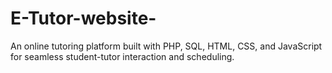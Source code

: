 # E-Tutor-website-
An online tutoring platform built with PHP, SQL, HTML, CSS, and JavaScript for seamless student-tutor interaction and scheduling.
